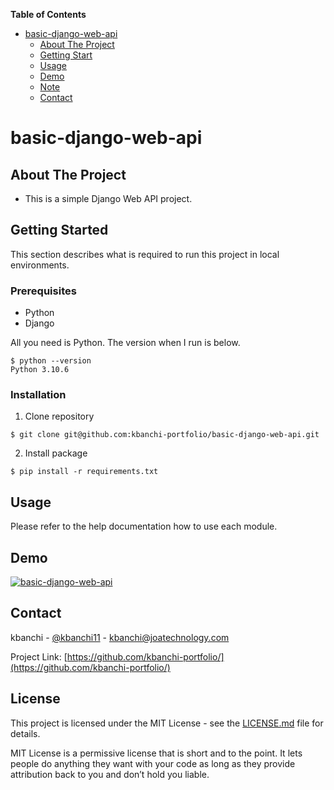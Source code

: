 **Table of Contents**

- [basic-django-web-api](#basic-django-web-api)
  - [About The Project](#About-The-Project)
  - [Getting Start](#Getting-Start)
  - [Usage](#Usage)
  - [Demo](#Demo)
  - [Note](#Note)
  - [Contact](#Contact)

# basic-django-web-api

## About The Project

* This is a simple Django Web API project.

## Getting Started

This section describes what is required to run this project in local environments.

### Prerequisites

* Python
* Django

All you need is Python. The version when I run is below.
```
$ python --version
Python 3.10.6
```

### Installation

1. Clone repository
```
$ git clone git@github.com:kbanchi-portfolio/basic-django-web-api.git
```
2. Install package
```
$ pip install -r requirements.txt
```

## Usage

Please refer to the help documentation how to use each module.

## Demo

[![basic-django-web-api](http://img.youtube.com/vi/gVd-0EzukDk/maxresdefault.jpg)](https://www.youtube.com/watch?v=gVd-0EzukDk)

## Contact

kbanchi - [@kbanchi11](https://twitter.com/kbanchi11) - kbanchi@joatechnology.com

Project Link: [https://github.com/kbanchi-portfolio/](https://github.com/kbanchi-portfolio/)

## License

This project is licensed under the MIT License - see the [LICENSE.md](./LICENSE.md) file for details.

MIT License is a permissive license that is short and to the point. It lets people do anything they want with your code as long as they provide attribution back to you and don’t hold you liable.